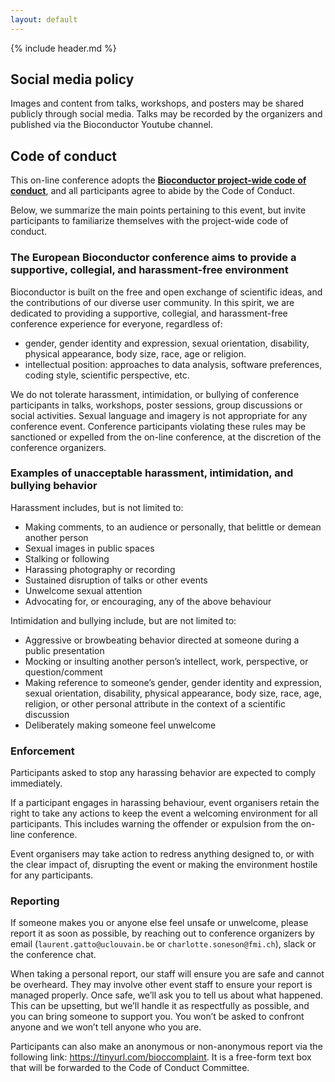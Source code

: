 ```yaml
---
layout: default
---
```


{% include header.md %}

## Social media policy

Images and content from talks, workshops, and posters may be shared
publicly through social media. Talks may be recorded by the organizers
and published via the Bioconductor Youtube channel.

## Code of conduct

This on-line conference adopts the **[Bioconductor project-wide code
of conduct](http://bioconductor.org/about/code-of-conduct/)**, and all
participants agree to abide by the Code of Conduct.

Below, we summarize the main points pertaining to this event, but
invite participants to familiarize themselves with the project-wide
code of conduct.


### The European Bioconductor conference aims to provide a supportive, collegial, and harassment-free environment

Bioconductor is built on the free and open exchange of scientific
ideas, and the contributions of our diverse user community. In this
spirit, we are dedicated to providing a supportive, collegial, and
harassment-free conference experience for everyone, regardless of:

* gender, gender identity and expression, sexual orientation,
  disability, physical appearance, body size, race, age or religion.
* intellectual position: approaches to data analysis, software
  preferences, coding style, scientific perspective, etc.

We do not tolerate harassment, intimidation, or bullying of conference
participants in talks, workshops, poster sessions, group discussions
or social activities. Sexual language and imagery is not appropriate
for any conference event. Conference participants violating these
rules may be sanctioned or expelled from the on-line conference, at
the discretion of the conference organizers.

### Examples of unacceptable harassment, intimidation, and bullying behavior

Harassment includes, but is not limited to:

* Making comments, to an audience or personally, that belittle or
  demean another person
* Sexual images in public spaces
* Stalking or following
* Harassing photography or recording
* Sustained disruption of talks or other events
* Unwelcome sexual attention
* Advocating for, or encouraging, any of the above behaviour

Intimidation and bullying include, but are not limited to:

* Aggressive or browbeating behavior directed at someone during a
  public presentation
* Mocking or insulting another person’s intellect, work, perspective,
  or question/comment
* Making reference to someone’s gender, gender identity and
  expression, sexual orientation, disability, physical appearance,
  body size, race, age, religion, or other personal attribute in the
  context of a scientific discussion
* Deliberately making someone feel unwelcome

### Enforcement

Participants asked to stop any harassing behavior are expected to
comply immediately.

If a participant engages in harassing behaviour, event organisers
retain the right to take any actions to keep the event a welcoming
environment for all participants. This includes warning the offender
or expulsion from the on-line conference.

Event organisers may take action to redress anything designed to, or
with the clear impact of, disrupting the event or making the
environment hostile for any participants.

### Reporting

If someone makes you or anyone else feel unsafe or unwelcome, please
report it as soon as possible, by reaching out to conference
organizers by email (`laurent.gatto@uclouvain.be` or
`charlotte.soneson@fmi.ch`), slack or the conference chat.

When taking a personal report, our staff will ensure you are safe and
cannot be overheard. They may involve other event staff to ensure your
report is managed properly. Once safe, we’ll ask you to tell us about
what happened. This can be upsetting, but we’ll handle it as
respectfully as possible, and you can bring someone to support
you. You won’t be asked to confront anyone and we won’t tell anyone
who you are.

Participants can also make an anonymous or non-anonymous report via
the following link: https://tinyurl.com/bioccomplaint. It is a
free-form text box that will be forwarded to the Code of Conduct
Committee.

